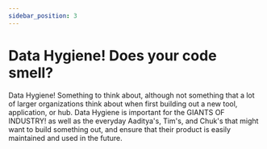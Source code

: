 ```yaml
---
sidebar_position: 3
---
```


# Data Hygiene! Does your code smell? 

Data Hygiene! Something to think about, although not something that a lot of larger organizations think about when first building out a new tool, application, or hub. Data Hygiene is important for the GIANTS OF INDUSTRY! as well as the everyday Aaditya's, Tim's, and Chuk's that might want to build something out, and ensure that their product is easily maintained and used in the future. 

